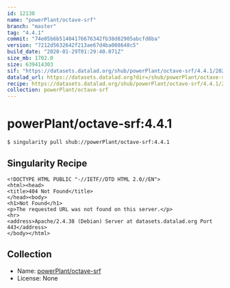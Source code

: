 ```yaml
---
id: 12130
name: "powerPlant/octave-srf"
branch: "master"
tag: "4.4.1"
commit: "74e05b6b51404176676342fb38d82905abcfd8ba"
version: "7212d5632642f213ae67d4ba008648c5"
build_date: "2020-01-29T01:29:40.071Z"
size_mb: 1702.0
size: 639414303
sif: "https://datasets.datalad.org/shub/powerPlant/octave-srf/4.4.1/2020-01-29-74e05b6b-7212d563/7212d5632642f213ae67d4ba008648c5.sif"
datalad_url: https://datasets.datalad.org?dir=/shub/powerPlant/octave-srf/4.4.1/2020-01-29-74e05b6b-7212d563/
recipe: https://datasets.datalad.org/shub/powerPlant/octave-srf/4.4.1/2020-01-29-74e05b6b-7212d563/Singularity
collection: powerPlant/octave-srf
---
```


# powerPlant/octave-srf:4.4.1

```bash
$ singularity pull shub://powerPlant/octave-srf:4.4.1
```

## Singularity Recipe

```singularity
<!DOCTYPE HTML PUBLIC "-//IETF//DTD HTML 2.0//EN">
<html><head>
<title>404 Not Found</title>
</head><body>
<h1>Not Found</h1>
<p>The requested URL was not found on this server.</p>
<hr>
<address>Apache/2.4.38 (Debian) Server at datasets.datalad.org Port 443</address>
</body></html>
```

## Collection

 - Name: [powerPlant/octave-srf](https://github.com/powerPlant/octave-srf)
 - License: None

